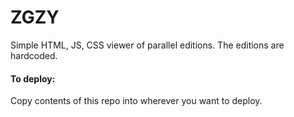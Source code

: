 # ZGZY
Simple HTML, JS, CSS viewer of parallel editions. The editions are hardcoded. 

#### To deploy:
Copy contents of this repo into wherever you want to deploy.